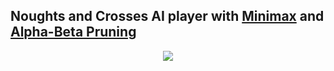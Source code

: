 ## Noughts and Crosses AI player with [Minimax](https://en.wikipedia.org/wiki/Minimax) and [Alpha-Beta Pruning](https://en.wikipedia.org/wiki/Alpha%E2%80%93beta_pruning)

<p align="center">
	<img src="../../../cpp/minimax_noughts_and_crosses/gameplay.webp"/>
</p>
